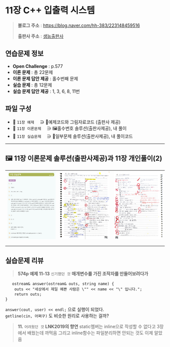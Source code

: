 # 11장 C++ 입출력 시스템
> **블로그 주소** : https://blog.naver.com/hh-383/223148459516
> 
> **출판사 주소** : [생능출판사](https://www.booksr.co.kr/product/%eb%aa%85%ed%92%88-c-programming%ea%b0%9c%ec%a0%95%ed%8c%90/)


## 연습문제 정보
* **Open Challenge** : p.577
* **이론 문제** : 총 22문제
* **이론 문제 답안 제공** : 홀수번째 문제
* **실습 문제** : 총 12문제
* **실습 문제 답안 제공** : 1, 3, 6, 8, 11번


## 파일 구성
* 📁 `11장 예제` 　∋ 📄예제코드와 그림자료코드 (출판사 제공)
* 📁 `11장 이론문제` 　∋ 🖼️홀수번호 솔루션(출판사제공), 내 풀이
* 📁 `11장 실습문제` 　∋ 📄일부문제 솔루션(출판사제공), 내 풀이코드

---

## 🖼️ 11장 이론문제 솔루션(출판사제공)과 11장 개인풀이(2)
| ![sol1](https://github.com/learner-nosilv/learning-Cpp/blob/master/%EB%AA%85%ED%92%88Cpp/11%EC%9E%A5%20C%2B%2B%20%EC%9E%85%EC%B6%9C%EB%A0%A5%20%EC%8B%9C%EC%8A%A4%ED%85%9C/11%EC%9E%A5%20%EC%9D%B4%EB%A1%A0%EB%AC%B8%EC%A0%9C/11%EC%9E%A5%20%EC%9D%B4%EB%A1%A0%EB%AC%B8%EC%A0%9C%20%ED%99%80%EC%88%98%EB%B2%88%ED%98%B8%20%EC%A0%95%EB%8B%B5.jpg) | ![sol2](https://github.com/learner-nosilv/learning-Cpp/blob/master/%EB%AA%85%ED%92%88Cpp/11%EC%9E%A5%20C%2B%2B%20%EC%9E%85%EC%B6%9C%EB%A0%A5%20%EC%8B%9C%EC%8A%A4%ED%85%9C/11%EC%9E%A5%20%EC%9D%B4%EB%A1%A0%EB%AC%B8%EC%A0%9C/11%EC%9E%A5%20%EA%B0%9C%EC%9D%B8%ED%92%80%EC%9D%B4%20(1).jpg) | ![sol3](https://github.com/learner-nosilv/learning-Cpp/blob/master/%EB%AA%85%ED%92%88Cpp/11%EC%9E%A5%20C%2B%2B%20%EC%9E%85%EC%B6%9C%EB%A0%A5%20%EC%8B%9C%EC%8A%A4%ED%85%9C/11%EC%9E%A5%20%EC%9D%B4%EB%A1%A0%EB%AC%B8%EC%A0%9C/11%EC%9E%A5%20%EA%B0%9C%EC%9D%B8%ED%92%80%EC%9D%B4%20(2).jpg) |
| --  | -- | -- |


---

## 실습문제 리뷰

> **574p 예제 11-13**
    `신기했던 것`  **매개변수를 가진 조작자를 만들어보려다가**
```
   ostream& answer(ostream& outs, string name) {
	outs << "세상에서 제일 예쁜 사람은 \"" << name << "\" 입니다.";
	return outs;
}
```

`answer(cout, user) << endl;` 으로 실행이 되었다.  
`getline(cin, 어쩌구)` 도 비슷한 원리로 사용하는 걸까?

    
> **11.**
    `어려웠던 것`  **LNK2019의 향연** static멤버는 inline으로 작성할 수 없다고 3장에서 배웠는데 까먹음
그리고 inline함수는 파일분리하면 안되는 것도 이제 알았음
